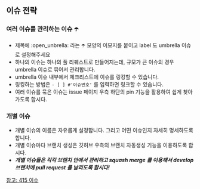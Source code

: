 ## 이슈 전략

### 여러 이슈를 관리하는 이슈  ☂️
- 제목에 :open_unbrella: 라는 ☂️ 모양의 이모지를 붙이고 label 도 umbrella 이슈로 설정해주세요
- 하나의 이슈는 하나의 풀 리퀘스트로 만들어지는데, 규모가 큰 이슈의 경우 umbrella 이슈로 묶어서 관리합니다.
- umbrella 이슈 내부에서 체크리스트에 이슈를 링킹할 수 있습니다.
- 링킹하는 방법은 `- [ ] #'이슈번호'` 를 입력하면 링크할 수 있습니다.
- 여러 이슈를 묶은 이슈는 issue 페이지 우측 하단의 pin 기능을 활용하여 쉽게 찾아가도록 합시다.


### 개별 이슈
- 개별 이슈의 이름은 자유롭게 설정합니다. 그리고 어떤 이슈인지 자세히 명세하도록 합니다.
- 개별 이슈마다 브랜치 생성은 깃허브 우측의 브랜치 자동생성 기능을 이용하도록 합시다.
- **_개별 이슈들은 각각 브랜치 안에서 관리하고 squash merge 를 이용해서 develop 브랜치에 pull request 를 날리도록 합시다!_**

[참고: 415 이슈](https://github.com/jiphyeonjeon-42/backend/issues/415)